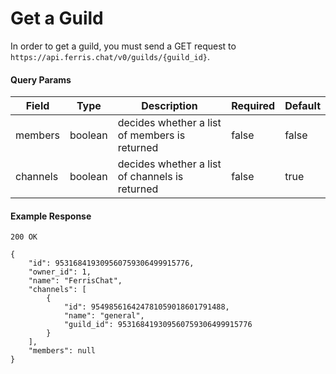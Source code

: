 # Get a Guild

In order to get a guild, you must send a GET request to `https://api.ferris.chat/v0/guilds/{guild_id}`.

#### Query Params
| Field | Type | Description | Required | Default |
| ----- | ---- | ----------- | -------- | ------- |
| members | boolean | decides whether a list of members is returned | false | false |
| channels | boolean | decides whether a list of channels is returned | false | true |

#### Example Response

```
200 OK

{
    "id": 953168419309560759306499915776,
    "owner_id": 1,
    "name": "FerrisChat",
    "channels": [
        {
            "id": 954985616424781059018601791488,
            "name": "general",
            "guild_id": 953168419309560759306499915776
        }
    ],
    "members": null
}
```